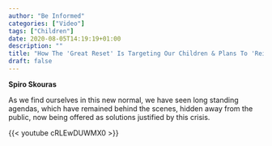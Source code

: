 ```yaml
---
author: "Be Informed"
categories: ["Video"]
tags: ["Children"]
date: 2020-08-05T14:19:19+01:00
description: ""
title: "How The 'Great Reset' Is Targeting Our Children & Plans To 'Reimagine' Humanity"
draft: false
---
```


**Spiro Skouras**  

As we find ourselves in this new normal, we have seen long standing agendas, which have remained behind the scenes, hidden away from the public, now being offered as solutions justified by this crisis.

{{< youtube cRLEwDUWMX0 >}}